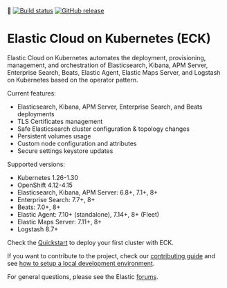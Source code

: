🤡
[![Build status](https://badge.buildkite.com/8fe262ce6fc1da017fc91c35465c1fe0addbc94c38afc9f04b.svg?branch=main)](https://buildkite.com/elastic/cloud-on-k8s-operator)
[![GitHub release](https://img.shields.io/github/v/release/elastic/cloud-on-k8s.svg)](https://github.com/elastic/cloud-on-k8s/releases/latest)

# Elastic Cloud on Kubernetes (ECK)

Elastic Cloud on Kubernetes automates the deployment, provisioning, management, and orchestration of Elasticsearch, Kibana, APM Server, Enterprise Search, Beats, Elastic Agent, Elastic Maps Server, and Logstash on Kubernetes based on the operator pattern.

Current features:

*  Elasticsearch, Kibana, APM Server, Enterprise Search, and Beats deployments
*  TLS Certificates management
*  Safe Elasticsearch cluster configuration & topology changes
*  Persistent volumes usage
*  Custom node configuration and attributes
*  Secure settings keystore updates

Supported versions:

*  Kubernetes 1.26-1.30
*  OpenShift 4.12-4.15
*  Elasticsearch, Kibana, APM Server: 6.8+, 7.1+, 8+
*  Enterprise Search: 7.7+, 8+
*  Beats: 7.0+, 8+
*  Elastic Agent: 7.10+ (standalone), 7.14+, 8+ (Fleet)
*  Elastic Maps Server: 7.11+, 8+
*  Logstash 8.7+

Check the [Quickstart](https://www.elastic.co/guide/en/cloud-on-k8s/current/k8s-quickstart.html) to deploy your first cluster with ECK.

If you want to contribute to the project, check our [contributing guide](CONTRIBUTING.md) and see [how to setup a local development environment](dev-setup.md).

For general questions, please see the Elastic [forums](https://discuss.elastic.co/c/eck).
